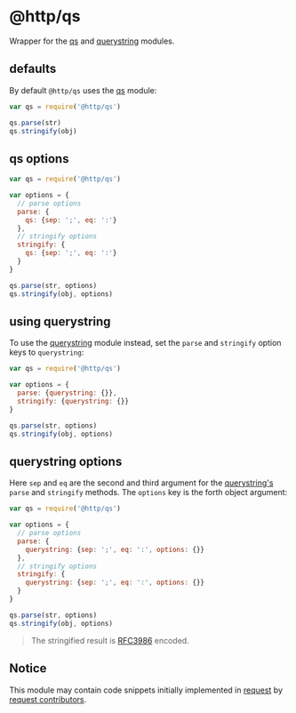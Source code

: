 
# @http/qs

Wrapper for the [qs][qs] and [querystring][querystring] modules.


## defaults

By default `@http/qs` uses the [qs][qs] module:

```js
var qs = require('@http/qs')

qs.parse(str)
qs.stringify(obj)
```


## qs options

```js
var qs = require('@http/qs')

var options = {
  // parse options
  parse: {
    qs: {sep: ';', eq: ':'}
  },
  // stringify options
  stringify: {
    qs: {sep: ';', eq: ':'}
  }
}

qs.parse(str, options)
qs.stringify(obj, options)
```


## using querystring

To use the [querystring][querystring] module instead, set the `parse` and `stringify` option keys to `querystring`:

```js
var qs = require('@http/qs')

var options = {
  parse: {querystring: {}},
  stringify: {querystring: {}}
}

qs.parse(str, options)
qs.stringify(obj, options)
```


## querystring options

Here `sep` and `eq` are the second and third argument for the [querystring's][querystring] `parse` and `stringify` methods. The `options` key is the forth object argument:

```js
var qs = require('@http/qs')

var options = {
  // parse options
  parse: {
    querystring: {sep: ';', eq: ':', options: {}}
  },
  // stringify options
  stringify: {
    querystring: {sep: ';', eq: ':', options: {}}
  }
}

qs.parse(str, options)
qs.stringify(obj, options)
```

> The stringified result is [RFC3986][rfc3986] encoded.


## Notice

This module may contain code snippets initially implemented in [request][request] by [request contributors][request-contributors].


  [request]: https://github.com/request/request
  [request-contributors]: https://github.com/request/request/graphs/contributors
  [qs]: https://www.npmjs.com/package/qs
  [querystring]: https://nodejs.org/api/querystring.html
  [rfc3986]: https://www.ietf.org/rfc/rfc3986.txt
